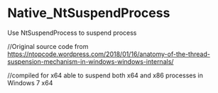 # Native_NtSuspendProcess
Use NtSuspendProcess to suspend process

//Original source code from https://ntopcode.wordpress.com/2018/01/16/anatomy-of-the-thread-suspension-mechanism-in-windows-windows-internals/

//compiled for x64 able to suspend both x64 and x86 processes in Windows 7 x64
